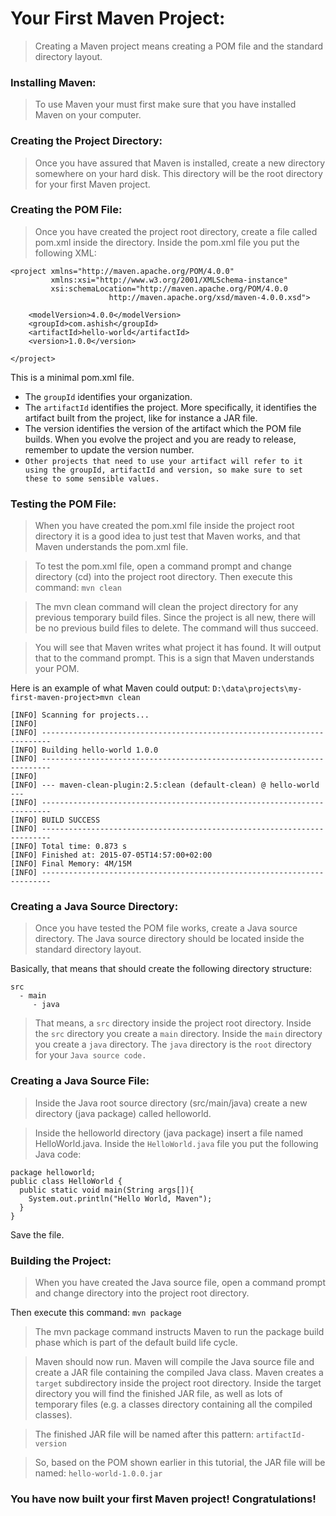 # Your First Maven Project:
>Creating a Maven project means creating a POM file and the standard directory layout. 

### Installing Maven:
>To use Maven your must first make sure that you have installed Maven on your computer.

### Creating the Project Directory:
>Once you have assured that Maven is installed, create a new directory somewhere on your hard disk. This directory will be the root directory for your first Maven project. 

### Creating the POM File:
>Once you have created the project root directory, create a file called pom.xml inside the directory.
Inside the pom.xml file you put the following XML:
```
<project xmlns="http://maven.apache.org/POM/4.0.0"
         xmlns:xsi="http://www.w3.org/2001/XMLSchema-instance"
         xsi:schemaLocation="http://maven.apache.org/POM/4.0.0
                      http://maven.apache.org/xsd/maven-4.0.0.xsd">
    
    <modelVersion>4.0.0</modelVersion>
    <groupId>com.ashish</groupId>
    <artifactId>hello-world</artifactId>
    <version>1.0.0</version>

</project>
```
This is a minimal pom.xml file.

- The `groupId` identifies your organization.
- The `artifactId` identifies the project. More specifically, it identifies the artifact built from the project, like for instance a JAR file.
- The version identifies the version of the artifact which the POM file builds. When you evolve the project and you are ready to release, remember to update the version number.
- `Other projects that need to use your artifact will refer to it using the groupId, artifactId and version, so make sure to set these to some sensible values.`

### Testing the POM File:
>When you have created the pom.xml file inside the project root directory it is a good idea to just test that Maven works, and that Maven understands the pom.xml file.

>To test the pom.xml file, open a command prompt and change directory (cd) into the project root directory. 
Then execute this command: `mvn clean`

>The mvn clean command will clean the project directory for any previous temporary build files. 
Since the project is all new, there will be no previous build files to delete. The command will thus succeed.

>You will see that Maven writes what project it has found. It will output that to the command prompt. This is a sign that Maven understands your POM. 

Here is an example of what Maven could output:
`D:\data\projects\my-first-maven-project>mvn clean`

```
[INFO] Scanning for projects...
[INFO]
[INFO] ------------------------------------------------------------------------
[INFO] Building hello-world 1.0.0
[INFO] ------------------------------------------------------------------------
[INFO]
[INFO] --- maven-clean-plugin:2.5:clean (default-clean) @ hello-world ---
[INFO] ------------------------------------------------------------------------
[INFO] BUILD SUCCESS
[INFO] ------------------------------------------------------------------------
[INFO] Total time: 0.873 s
[INFO] Finished at: 2015-07-05T14:57:00+02:00
[INFO] Final Memory: 4M/15M
[INFO] ------------------------------------------------------------------------
```

### Creating a Java Source Directory:
>Once you have tested the POM file works, create a Java source directory. 
The Java source directory should be located inside the standard directory layout. 

Basically, that means that should create the following directory structure:
```
src
  - main
     - java
```

>That means, a `src` directory inside the project root directory. 
Inside the `src` directory you create a `main` directory. 
Inside the `main` directory you create a `java` directory. 
The `java` directory is the `root` directory for your `Java source code.` 

### Creating a Java Source File:
>Inside the Java root source directory (src/main/java) create a new directory (java package) called helloworld.

>Inside the helloworld directory (java package) insert a file named HelloWorld.java. Inside the `HelloWorld.java` file you put the following Java code:
```
package helloworld;
public class HelloWorld {
  public static void main(String args[]){
    System.out.println("Hello World, Maven");
  }
}
```

Save the file. 

### Building the Project:
>When you have created the Java source file, open a command prompt and change directory into the project root directory. 

Then execute this command: `mvn package`

>The mvn package command instructs Maven to run the package build phase which is part of the default build life cycle.

>Maven should now run. Maven will compile the Java source file and create a JAR file containing the compiled Java class.
Maven creates a `target` subdirectory inside the project root directory. Inside the target directory you will find the finished JAR file, as well as lots of temporary files (e.g. a classes directory containing all the compiled classes).

>The finished JAR file will be named after this pattern: `artifactId-version`

>So, based on the POM shown earlier in this tutorial, the JAR file will be named:
`hello-world-1.0.0.jar`

### You have now built your first Maven project! Congratulations! 
